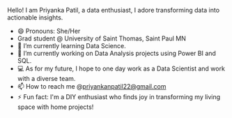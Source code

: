 Hello! I am Priyanka Patil, a data enthusiast, I adore transforming data into actionable insights.
- 😄 Pronouns: She/Her
- Grad student @ University of Saint Thomas, Saint Paul MN
- 🌱 I’m currently learning Data Science.
- 🔭 I’m currently working on Data Analysis projects using Power BI and SQL.
- 💻 As for my future, I hope to one day work as a Data Scientist and work with a diverse team.
- 📫 How to reach me @priyankanpatil22@gmail.com
- ⚡ Fun fact: I'm a DIY enthusiast who finds joy in transforming my living space with home projects!
  
<!---
Priyankan22Patil/Priyankan22Patil is a ✨ special ✨ repository because its `README.md` (this file) appears on your GitHub profile.
You can click the Preview link to take a look at your changes.
--->
